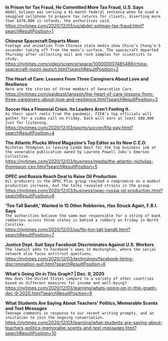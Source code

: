 **In Prison for Tax Fraud, He Committed More Tax Fraud, U.S. Says**\
`Abdel Soliman was serving a 41-month federal sentence when he used a smuggled cellphone to prepare tax returns for clients, diverting more than $470,000 in refunds, the authorities said.`\
https://nytimes.com/2020/12/03/us/abdel-soliman-tax-fraud.html?searchResultPosition=1

**Chinese Spacecraft Departs Moon**\
`Footage and animation from Chinese state media show China’s Chang’e-5 ascender taking off from the moon’s surface. The spacecraft departed Thursday after collecting soil and rock samples for scientists to study.`\
https://nytimes.com/video/science/space/100000007485488/china-spacecraft-moon-launch.html?searchResultPosition=2

**The Heart of Care: Lessons From Three Caregivers About Love and Resilience**\
`Here are the stories of three members of Generation Care.`\
https://nytimes.com/paidpost/janssen/the-heart-of-care-lessons-from-three-caregivers-about-love-and-resilience.html?searchResultPosition=3

**Soccer Has a Financial Crisis. Its Leaders Aren’t Feeling It.**\
`As their sport reels from the pandemic, FIFA’s top officials will gather for a video call on Friday. Each will earn at least $80,000 just for listening.`\
https://nytimes.com/2020/12/03/sports/soccer/fifa-pay.html?searchResultPosition=4

**The Atlantic Plucks Wired Magazine’s Top Editor as Its New C.E.O.**\
`Nicholas Thompson is leaving Condé Nast for the top business job at the venerable publication owned by Laurene Powell Jobs’s Emerson Collective.`\
https://nytimes.com/2020/12/03/business/media/the-atlantic-nicholas-thompson-ceo.html?searchResultPosition=5

**OPEC and Russia Reach Deal to Raise Oil Production**\
`Oil producers in the OPEC Plus group reached a compromise on a modest production increase, but the talks revealed strains in the group.`\
https://nytimes.com/2020/12/03/business/opec-russia-oil-production.html?searchResultPosition=6

**‘Too Tall Bandit,’ Wanted in 15 Other Robberies, Has Struck Again, F.B.I. Says**\
`The authorities believe the same man responsible for a string of bank robberies across three states is behind a robbery on Friday in North Carolina.`\
https://nytimes.com/2020/12/03/us/fbi-too-tall-bandit.html?searchResultPosition=7

**Justice Dept. Suit Says Facebook Discriminates Against U.S. Workers**\
`The lawsuit adds to Facebook’s woes in Washington, where the social network also faces antitrust questions.`\
https://nytimes.com/2020/12/03/technology/facebook-hiring-discrimination-suit.html?searchResultPosition=8

**What’s Going On in This Graph? | Dec. 9, 2020**\
`How does the United States compare to a variety of other countries based on different measures for income and well-being?`\
https://nytimes.com/2020/12/03/learning/whats-going-on-in-this-graph-dec-9-2020.html?searchResultPosition=9

**What Students Are Saying About Teachers’ Politics, Memorable Scents and Text Messages**\
`Teenage comments in response to our recent writing prompts, and an invitation to join the ongoing conversation.`\
https://nytimes.com/2020/12/03/learning/what-students-are-saying-about-teachers-politics-memorable-scents-and-text-messages.html?searchResultPosition=10

